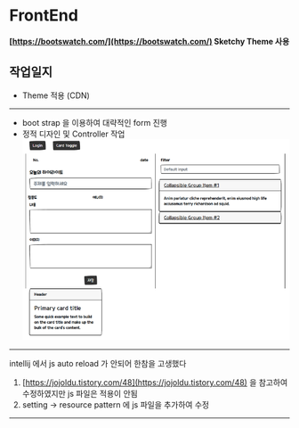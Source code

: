 # FrontEnd

**[https://bootswatch.com/](https://bootswatch.com/) Sketchy Theme 사용**


## 작업일지

- Theme 적용 (CDN)
------
- boot strap 을 이용하여 대략적인 form 진행
- 정적 디자인 및 Controller 작업
![기초디자인](https://github.com/bluewow/makeTime/blob/master/assets/init-layout.png)
------
intellij 에서 js auto reload 가 안되어 한참을 고생했다
1. [https://jojoldu.tistory.com/48](https://jojoldu.tistory.com/48) 을 참고하여 수정하였지만 js 파일은 적용이 안됨
2. setting -> resource pattern 에 js 파일을 추가하여 수정

------------





<!--stackedit_data:
eyJoaXN0b3J5IjpbLTE4NDkzOTIyNzMsMTU5NDQ2Mjg1MywxOT
E2MzY0ODc1LC0xMTk4ODI0NzAyXX0=
-->